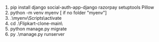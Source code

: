 1. pip install django social-auth-app-django razorpay setuptools Pillow 
2. python -m venv myenv [ if no folder "myenv"]
3. .\myenv\Scripts\activate 
4. cd .\Flipkart-clone-main\     
5. python manage.py migrate 
6. py .\manage.py runserver
